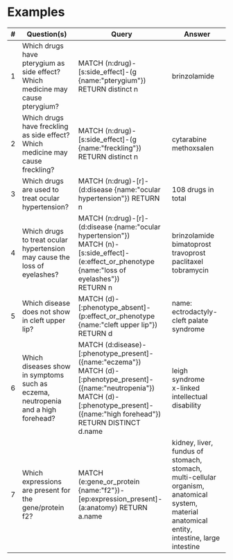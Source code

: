 # Examples

| # | Question(s)                                                                       | Query                                                                                                                                                               | Answer                                                                                                                                        |
|---|-----------------------------------------------------------------------------------|---------------------------------------------------------------------------------------------------------------------------------------------------------------------|-----------------------------------------------------------------------------------------------------------------------------------------------|
| 1 | Which drugs have pterygium as side effect?<br>Which medicine may cause pterygium? | MATCH (n:drug)-[s:side_effect]-(g {name:"pterygium"}) RETURN distinct n                                                                                             | brinzolamide                                                                                                                                  |
| 2 | Which drugs have freckling as side effect?<br>Which medicine may cause freckling? | MATCH (n:drug)-[s:side_effect]-(g {name:"freckling"}) RETURN distinct n                                                                                             | cytarabine<br>methoxsalen                                                                                                                     |
| 3 | Which drugs are used to treat ocular hypertension?                                | MATCH (n:drug)-[r]-(d:disease {name:"ocular hypertension"}) RETURN n                                                                                                | 108 drugs in total                                                                                                                            |
| 4 | Which drugs to treat ocular hypertension may cause the loss of eyelashes?         | MATCH (n:drug)-[r]-(d:disease {name:"ocular hypertension"})<br>MATCH (n)-[s:side_effect]-(e:effect_or_phenotype {name:"loss of eyelashes"})<br>RETURN n                     | brinzolamide<br>bimatoprost<br>travoprost<br>paclitaxel<br>tobramycin                                                                         |
| 5 | Which disease does not show in cleft upper lip?                                   | MATCH (d)-[:phenotype_absent]-(p:effect_or_phenotype {name:"cleft upper lip"}) RETURN d                                                                             | name: ectrodactyly-cleft palate syndrome                                                                                                      |
| 6 | Which diseases show in symptoms such as eczema, neutropenia and a high forehead?  | MATCH (d:disease)-[:phenotype_present]-({name:"eczema"})<br>MATCH (d)-[:phenotype_present]-({name:"neutropenia"})<br>MATCH (d)-[:phenotype_present]-({name:"high forehead"})<br>RETURN DISTINCT d.name | leigh syndrome<br>x-linked intellectual disability                                                                                            |
| 7 | Which expressions are present for the gene/protein f2?                            | MATCH (e:gene_or_protein {name:"f2"})-[ep:expression_present]-(a:anatomy) RETURN a.name                                                                             | kidney, liver, fundus of stomach, stomach, multi-cellular organism, anatomical system, material anatomical entity, intestine, large intestine |